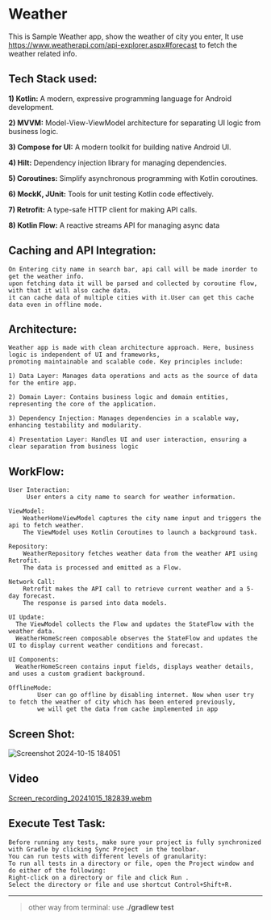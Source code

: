 # Weather
This is Sample Weather app, show the weather of city you enter, It use https://www.weatherapi.com/api-explorer.aspx#forecast to fetch the weather related info.


## Tech Stack used:

**1) Kotlin:** A modern, expressive programming language for Android development.

**2) MVVM:** Model-View-ViewModel architecture for separating UI logic from business logic.

**3) Compose for UI:** A modern toolkit for building native Android UI.

**4) Hilt:** Dependency injection library for managing dependencies.

**5) Coroutines:** Simplify asynchronous programming with Kotlin coroutines.

**6) MockK, JUnit:** Tools for unit testing Kotlin code effectively.

**7) Retrofit:** A type-safe HTTP client for making API calls.

**8) Kotlin Flow:** A reactive streams API for managing async data

## Caching and API Integration:

	On Entering city name in search bar, api call will be made inorder to get the weather info.
 	upon fetching data it will be parsed and collected by coroutine flow, with that it will also cache data.
  	it can cache data of multiple cities with it.User can get this cache data even in offline mode.
	
   	
## Architecture:

	Weather app is made with clean architecture approach. Here, business logic is independent of UI and frameworks, 
 	promoting maintainable and scalable code. Key principles include:
		
	1) Data Layer: Manages data operations and acts as the source of data for the entire app.

	2) Domain Layer: Contains business logic and domain entities, representing the core of the application.

	3) Dependency Injection: Manages dependencies in a scalable way, enhancing testability and modularity.

	4) Presentation Layer: Handles UI and user interaction, ensuring a clear separation from business logic



## WorkFlow:  

	User Interaction: 
	     User enters a city name to search for weather information.

	ViewModel:
	    WeatherHomeViewModel captures the city name input and triggers the api to fetch weather.
	    The ViewModel uses Kotlin Coroutines to launch a background task.

	Repository:
	    WeatherRepository fetches weather data from the weather API using Retrofit.
	    The data is processed and emitted as a Flow.

	Network Call:
	    Retrofit makes the API call to retrieve current weather and a 5-day forecast.
	    The response is parsed into data models.

	UI Update:
	  The ViewModel collects the Flow and updates the StateFlow with the weather data.
	  WeatherHomeScreen composable observes the StateFlow and updates the UI to display current weather conditions and forecast.

	UI Components:
	  WeatherHomeScreen contains input fields, displays weather details, and uses a custom gradient background.

   	OfflineMode:
    		User can go offline by disabling internet. Now when user try to fetch the weather of city which has been entered previously,
      		we will get the data from cache implemented in app

## Screen Shot:

![Screenshot 2024-10-15 184051](https://github.com/user-attachments/assets/7e227f7d-ccb2-47f5-bbab-567ce8e1a469)

## Video

[Screen_recording_20241015_182839.webm](https://github.com/user-attachments/assets/1e4b65b3-125c-416f-aff6-06d726a7da4f)


## Execute Test Task: 


	Before running any tests, make sure your project is fully synchronized with Gradle by clicking Sync Project  in the toolbar. 
 	You can run tests with different levels of granularity:
	To run all tests in a directory or file, open the Project window and do either of the following:
	Right-click on a directory or file and click Run .
	Select the directory or file and use shortcut Control+Shift+R.
---
> other way from terminal:
> use **./gradlew test**



		

  		
 		


 		
     		

   

